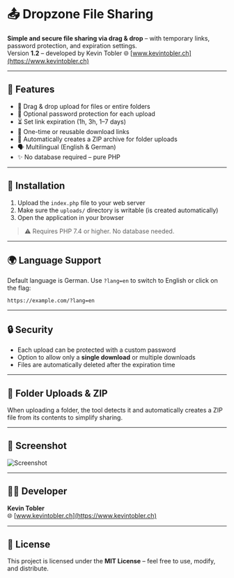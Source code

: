# 📤 Dropzone File Sharing

**Simple and secure file sharing via drag & drop** – with temporary links, password protection, and expiration settings.  
Version **1.2** – developed by Kevin Tobler 🌐 [www.kevintobler.ch](https://www.kevintobler.ch)

---

## 🚀 Features

- 📂 Drag & drop upload for files or entire folders  
- 🔐 Optional password protection for each upload  
- ⏳ Set link expiration (1h, 3h, 1–7 days)  
- 🔁 One-time or reusable download links  
- 📎 Automatically creates a ZIP archive for folder uploads  
- 🗣️ Multilingual (English & German)  
- ✨ No database required – pure PHP

---

## 🔧 Installation

1. Upload the `index.php` file to your web server
2. Make sure the `uploads/` directory is writable (is created automatically)
3. Open the application in your browser

> ⚠️ Requires PHP 7.4 or higher. No database needed.

---

## 🌍 Language Support

Default language is German. Use `?lang=en` to switch to English or click on the flag:

```
https://example.com/?lang=en
```

---

## 🔒 Security

- Each upload can be protected with a custom password  
- Option to allow only a **single download** or multiple downloads  
- Files are automatically deleted after the expiration time

---

## 📁 Folder Uploads & ZIP

When uploading a folder, the tool detects it and automatically creates a ZIP file from its contents to simplify sharing.

---

## 📸 Screenshot

![Screenshot](https://online.kevintobler.ch/projectimages/DropzoneFileSharing.png)

---

## 🧑‍💻 Developer

**Kevin Tobler**  
🌐 [www.kevintobler.ch](https://www.kevintobler.ch)

---

## 📜 License

This project is licensed under the **MIT License** – feel free to use, modify, and distribute.
